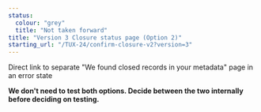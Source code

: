 ```yaml
---
status:
  colour: "grey"
  title: "Not taken forward"
title: "Version 3 Closure status page (Option 2)"
starting_url: "/TUX-24/confirm-closure-v2?version=3"
---
```


Direct link to separate "We found closed records in your metadata" page in an error state

**We don't need to test both options. Decide between the two internally before deciding on testing.**

